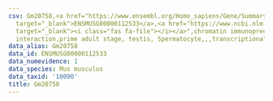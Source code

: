 ```yaml
---
csv: Gm20758,<a href="https://www.ensembl.org/Homo_sapiens/Gene/Summary?db=core;g=ENSMUSG00000112533"
  target="_blank">ENSMUSG00000112533</a>,<a href="https://www.ncbi.nlm.nih.gov/pubmed/25450459"
  target="_blank"><i class="fas fa-file"></i></a>",chromatin immunoprecipitation assay,direct
  interaction,prime adult stage, testis, Spermatocyte,,,transcriptional regulation,
data_alias: Gm20758
data_id: ENSMUSG00000112533
data_numevidence: 1
data_species: Mus musculus
data_taxid: '10090'
title: Gm20758
---
```

